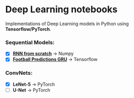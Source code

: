 # Deep Learning notebooks
Implementations of Deep Learning models in Python using __Tensorflow/PyTorch__. 

### Sequential Models:
- [x] [__RNN from scratch__](https://medium.com/nerd-for-tech/recurrent-neural-networks-3a0adb1d4515) -> Numpy
- [x] [__Football Predictions GRU__](https://medium.com/nerd-for-tech/premier-league-predictions-using-artificial-intelligence-7421dddc8778) -> Tensorflow
### ConvNets:
- [x] __LeNet-5__ -> PyTorch
- [ ] __U-Net__ -> PyTorch
